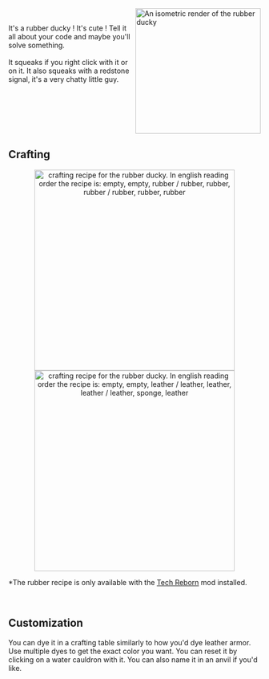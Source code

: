 <img  align="right" width=250 src="images/renders/ducky_colors_padded.gif" alt="An isometric render of the rubber ducky">

<br clear="center">

<p valign="left"> 
It's a rubber ducky ! It's cute ! Tell it all about your code and maybe you'll solve something.
<br>
<br>
It squeaks if you right click with it or on it. It also squeaks with a redstone signal, it's a very chatty little guy.
</p>

<br clear="right">

## Crafting

<div align=center>
<img width=400 src="images/recipes/ducky_rubber_recipe.png" alt="crafting recipe for the rubber ducky. In english reading order the recipe is: empty, empty, rubber / rubber, rubber, rubber / rubber, rubber, rubber"> 
<img width=400 src="images/recipes/ducky_sponge_recipe.png" alt="crafting recipe for the rubber ducky. In english reading order the recipe is: empty, empty, leather / leather, leather, leather / leather, sponge, leather"">
</div>

*The rubber recipe is only available with the [Tech Reborn](https://www.curseforge.com/minecraft/mc-mods/techreborn) mod installed.

<br>

## Customization

You can dye it in a crafting table similarly to how you'd dye leather armor. Use multiple dyes to get the exact color you want. You can reset it by clicking on a water cauldron with it. You can also name it in an anvil if you'd like.